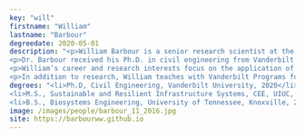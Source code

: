 ```yaml
---
key: "will"
firstname: "William"
lastname: "Barbour"
degreedate: 2020-05-01
description: "<p>William Barbour is a senior research scientist at the Institute for Software Integrated Systems at Vanderbilt University. He currently works on the I-24 MOTION testbed, seeking to establish a preeminent study area for automated vehicle technologies on an open roadway in Tennessee, and the I-24 Smart Corridor, an integrated corridor management project driven by a custom AI decision support system.</p>
<p>Dr. Barbour received his Ph.D. in civil engineering from Vanderbilt University, an M.S. degree in sustainable and resilient infrastructure systems from the University of Illinois at Urbana-Champaign, and a B.S. in Biosystems Engineering from the University of Tennessee, Knoxville. Dr. Barbour has previously worked at Oak Ridge National Laboratory and CSX Transportation. He has also received graduate funding support from the Roadway Safety Institute and Federal Highway Administration.</p>
<p>William’s career and research interests focus on the application of novel and advanced computational techniques to transportation systems engineering; examples include big data analytics, machine learning, optimization, and artificial intelligence. He has applied these interests in the freight rail transportation domain through ongoing industry collaboration with Class I railroads, where improvements in network operations can lead to capacity and efficiency gains for the system. William’s other domain interests include pedestrian and cyclist accessibility, public transit planning, and transportation policy.</p>
<p>In addition to research, William teaches with Vanderbilt Programs for Talented Youth. During three summers and four weekend programs, he planned and taught *Sensors and Big Data Analysis* and *Electrical engineering, sensors, and control*, to gifted high school students from across the United States and abroad. The classes include hands-on experiences for students in sensor prototyping, data collection, data analysis, and automation robotics."
degrees: "<li>Ph.D, Civil Engineering, Vanderbilt University, 2020</li>
<li>M.S., Sustainable and Resilient Infrastructure Systems, CEE, UIUC, 2017</li>
<li>B.S., Biosystems Engineering, University of Tennessee, Knoxville, 2015</li>"
image: /images/people/barbour_11_2016.jpg
site: https://barbourww.github.io
---
```

